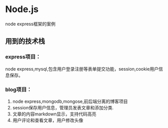 # Node.js
node express框架的案例

## 用到的技术栈
### express项目：
node express,mysql,包含用户登录注册等表单提交功能，session,cookie用户信息保存。

### blog项目：
1.  node express,mongodb,mongose,前后端分离的博客项目  
2.  session保存用户信息，管理员发表文章和添加分类.  
3.  文章的内容markdown显示，支持代码高亮  
4.  用户评论和查看文章，用户修改头像

